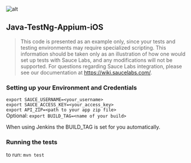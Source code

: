 ![alt](https://saucelabs.com/images/sauce-labs-logo.png)

## Java-TestNg-Appium-iOS

>This code is presented as an example only, since your tests and testing environments may require specialized scripting. This information should be taken only as an
>illustration of how one would set up tests with Sauce Labs, and any modifications will not be supported. For questions regarding Sauce Labs integration, please see 
>our documentation at https://wiki.saucelabs.com/.

### Setting up your Environment and Credentials
```export SAUCE_USERNAME=<your_username>```<br>
```export SAUCE_ACCESS_KEY=<your_access_key>```<br>
```export API_ZIP=<path to your app zip file>```<br>
Optional:
```export BUILD_TAG=<name of your build>```<br>

When using Jenkins the BUILD_TAG is set for you automatically.

### Running the tests
to run: `mvn test`
